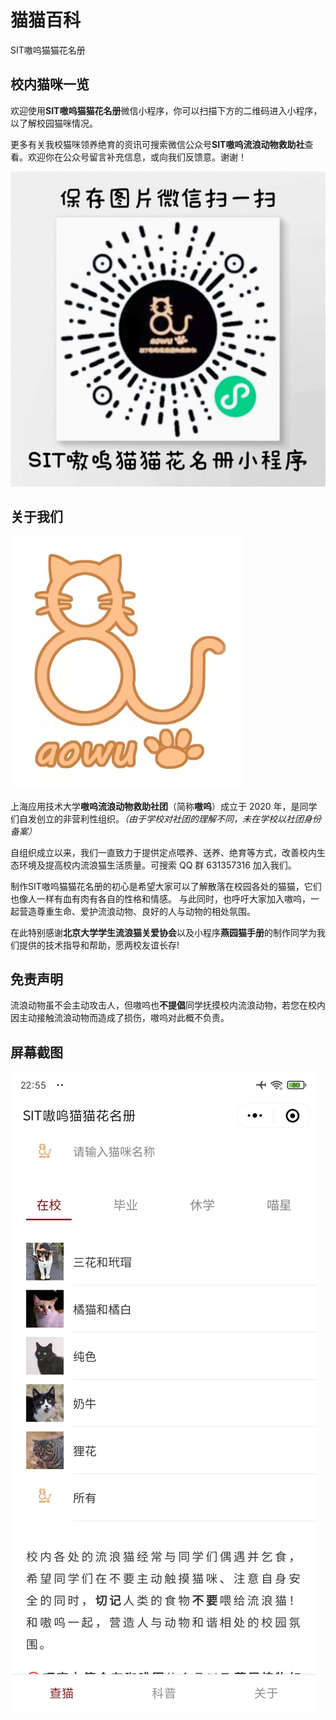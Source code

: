 # 猫猫百科

SIT嗷呜猫猫花名册

## 校内猫咪一览

欢迎使用**SIT嗷呜猫猫花名册**微信小程序，你可以扫描下方的二维码进入小程序，以了解校园猫咪情况。

更多有关我校猫咪领养绝育的资讯可搜索微信公众号**SIT嗷呜流浪动物救助社**查看。欢迎你在公众号留言补充信息，或向我们反馈意。谢谢！

![嗷呜-二维码](assets/aowu-qrcode.png)

## 关于我们

![嗷呜](assets/aowu-logo.png)

上海应用技术大学**嗷呜流浪动物救助社团**（简称**嗷呜**）成立于 2020 年，是同学们自发创立的非营利性组织。*（由于学校对社团的理解不同，未在学校以社团身份备案）*

自组织成立以来，我们一直致力于提供定点喂养、送养、绝育等方式，改善校内生态环境及提高校内流浪猫生活质量。可搜索 QQ 群 631357316 加入我们。

制作SIT嗷呜猫猫花名册的初心是希望大家可以了解散落在校园各处的猫猫，它们也像人一样有血有肉有各自的性格和情感。
与此同时，也呼吁大家加入嗷呜，一起营造尊重生命、爱护流浪动物、良好的人与动物的相处氛围。

在此特别感谢**北京大学学生流浪猫关爱协会**以及小程序**燕园猫手册**的制作同学为我们提供的技术指导和帮助，愿两校友谊长存!

## 免责声明

流浪动物虽不会主动攻击人，但嗷呜也**不提倡**同学抚摸校内流浪动物，若您在校内因主动接触流浪动物而造成了损伤，嗷呜对此概不负责。

## 屏幕截图

![嗷呜小程序-截图](assets/aowu-screenshot.png)
